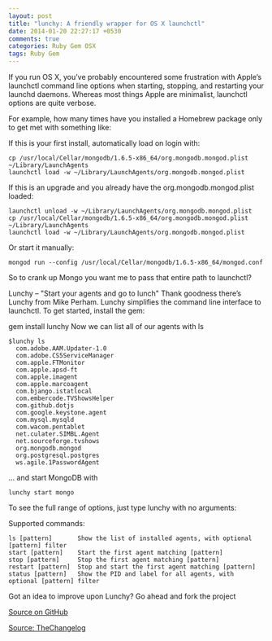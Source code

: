 ```yaml
---
layout: post
title: "lunchy: A friendly wrapper for OS X launchctl"
date: 2014-01-20 22:27:17 +0530
comments: true
categories: Ruby Gem OSX
tags: Ruby Gem
---
```


If you run OS X, you’ve probably encountered some frustration with Apple’s launchctl command line options when starting, stopping, and restarting your launchd daemons. Whereas most things Apple are minimalist, launchctl options are quite verbose.

<!--more -->

For example, how many times have you installed a Homebrew package only to get met with something like:

If this is your first install, automatically load on login with:

    cp /usr/local/Cellar/mongodb/1.6.5-x86_64/org.mongodb.mongod.plist ~/Library/LaunchAgents
    launchctl load -w ~/Library/LaunchAgents/org.mongodb.mongod.plist


If this is an upgrade and you already have the org.mongodb.mongod.plist loaded:

    launchctl unload -w ~/Library/LaunchAgents/org.mongodb.mongod.plist
    cp /usr/local/Cellar/mongodb/1.6.5-x86_64/org.mongodb.mongod.plist ~/Library/LaunchAgents
    launchctl load -w ~/Library/LaunchAgents/org.mongodb.mongod.plist

Or start it manually:

    mongod run --config /usr/local/Cellar/mongodb/1.6.5-x86_64/mongod.conf

So to crank up Mongo you want me to pass that entire path to launchctl?

Lunchy – "Start your agents and go to lunch"
Thank goodness there’s Lunchy from Mike Perham. Lunchy simplifies the command line interface to launchctl. To get started, install the gem:

gem install lunchy
Now we can list all of our agents with ls

    $lunchy ls
      com.adobe.AAM.Updater-1.0
      com.adobe.CS5ServiceManager
      com.apple.FTMonitor
      com.apple.apsd-ft
      com.apple.imagent
      com.apple.marcoagent
      com.bjango.istatlocal
      com.embercode.TVShowsHelper
      com.github.dotjs
      com.google.keystone.agent
      com.mysql.mysqld
      com.wacom.pentablet
      net.culater.SIMBL.Agent
      net.sourceforge.tvshows
      org.mongodb.mongod
      org.postgresql.postgres
      ws.agile.1PasswordAgent
… and start MongoDB with

    lunchy start mongo
    
To see the full range of options, just type lunchy with no arguments:

Supported commands:

    ls [pattern]       Show the list of installed agents, with optional [pattern] filter
    start [pattern]    Start the first agent matching [pattern]
    stop [pattern]     Stop the first agent matching [pattern]
    restart [pattern]  Stop and start the first agent matching [pattern]
    status [pattern]   Show the PID and label for all agents, with optional [pattern] filter
Got an idea to improve upon Lunchy? Go ahead and fork the project

[Source on GitHub](http://github.com/mperham/lunchy)

[Source: TheChangelog](http://thechangelog.com/lunchy-a-friendly-wrapper-for-launchctl/)
